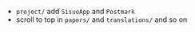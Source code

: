 - `project/` add `SisuoApp` and `Postmark`
- scroll to top in `papers/` and `translations/` and so on
